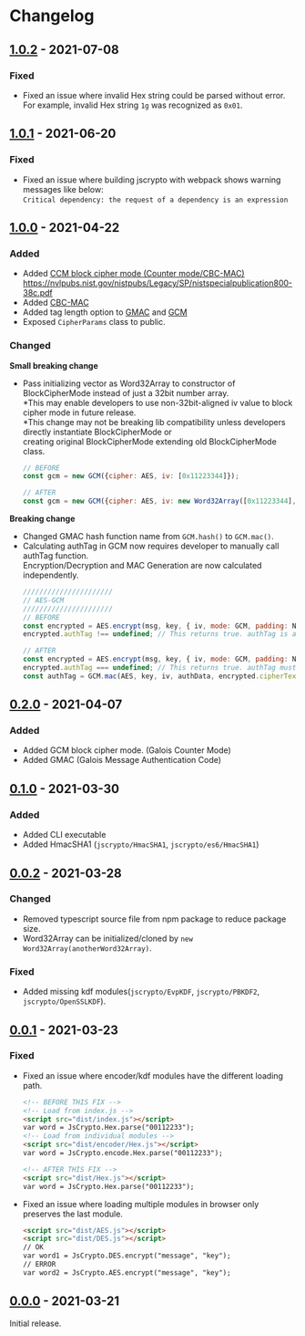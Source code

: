 # Changelog

## [1.0.2] - 2021-07-08
### Fixed
- Fixed an issue where invalid Hex string could be parsed without error.  
  For example, invalid Hex string `1g` was recognized as `0x01`.

## [1.0.1] - 2021-06-20
### Fixed
- Fixed an issue where building jscrypto with webpack shows warning messages like below:  
  `Critical dependency: the request of a dependency is an expression`

## [1.0.0] - 2021-04-22
### Added
- Added [CCM block cipher mode (Counter mode/CBC-MAC)](https://github.com/Hinaser/jscrypto/blob/master/API.md#ccm)  
  https://nvlpubs.nist.gov/nistpubs/Legacy/SP/nistspecialpublication800-38c.pdf
- Added [CBC-MAC](https://github.com/Hinaser/jscrypto/blob/master/API.md#cbc-mac)
- Added tag length option to [GMAC](https://github.com/Hinaser/jscrypto/blob/master/API.md#gmac) and [GCM](https://github.com/Hinaser/jscrypto/blob/master/API.md#gcm)
- Exposed `CipherParams` class to public.

### Changed
**Small breaking change**
- Pass initializing vector as Word32Array to constructor of BlockCipherMode instead of just a 32bit number array.  
  \*This may enable developers to use non-32bit-aligned iv value to block cipher mode in future release.  
  \*This change may not be breaking lib compatibility unless developers directly instantiate BlockCipherMode or  
    creating original BlockCipherMode extending old BlockCipherMode class.
  ```js
  // BEFORE
  const gcm = new GCM({cipher: AES, iv: [0x11223344]});
  
  // AFTER
  const gcm = new GCM({cipher: AES, iv: new Word32Array([0x11223344], 4)});
  ```

**Breaking change**
- Changed GMAC hash function name from `GCM.hash()` to `GCM.mac()`.
- Calculating authTag in GCM now requires developer to manually call authTag function.  
  Encryption/Decryption and MAC Generation are now calculated independently.
  ```js
  //////////////////////
  // AES-GCM
  //////////////////////
  // BEFORE
  const encrypted = AES.encrypt(msg, key, { iv, mode: GCM, padding: NoPadding, authData });
  encrypted.authTag !== undefined; // This returns true. authTag is automatically calculated on encryption.

  // AFTER
  const encrypted = AES.encrypt(msg, key, { iv, mode: GCM, padding: NoPadding, authData });
  encrypted.authTag === undefined; // This returns true. authTag must be manually calculated as below.
  const authTag = GCM.mac(AES, key, iv, authData, encrypted.cipherText);
  ```

## [0.2.0] - 2021-04-07
### Added
- Added GCM block cipher mode. (Galois Counter Mode)
- Added GMAC (Galois Message Authentication Code)

## [0.1.0] - 2021-03-30
### Added
- Added CLI executable  
- Added HmacSHA1 (`jscrypto/HmacSHA1`, `jscrypto/es6/HmacSHA1`)

## [0.0.2] - 2021-03-28
### Changed
- Removed typescript source file from npm package to reduce package size.
- Word32Array can be initialized/cloned by `new Word32Array(anotherWord32Array)`.

### Fixed
- Added missing kdf modules(`jscrypto/EvpKDF`, `jscrypto/PBKDF2`, `jscrypto/OpenSSLKDF`).

## [0.0.1] - 2021-03-23
### Fixed
- Fixed an issue where encoder/kdf modules have the different loading path.  
  ```html
  <!-- BEFORE THIS FIX -->
  <!-- Load from index.js -->
  <script src="dist/index.js"></script>
  var word = JsCrypto.Hex.parse("00112233");
  <!-- Load from individual modules -->
  <script src="dist/encoder/Hex.js"></script>
  var word = JsCrypto.encode.Hex.parse("00112233");
  
  <!-- AFTER THIS FIX -->
  <script src="dist/Hex.js"></script>
  var word = JsCrypto.Hex.parse("00112233");
  ```
- Fixed an issue where loading multiple modules in browser only preserves the last module.
   ```html
  <script src="dist/AES.js"></script>
  <script src="dist/DES.js"></script>
  // OK
  var word1 = JsCrypto.DES.encrypt("message", "key");
  // ERROR
  var word2 = JsCrypto.AES.encrypt("message", "key");
   ```

## [0.0.0] - 2021-03-21
Initial release.

<!-- [Unreleased]: https://github.com/Hinaser/jscrypto/compare/v0.1.0...v0.2.0 -->
[1.0.2]: https://github.com/Hinaser/jscrypto/compare/v1.0.1...v1.0.2
[1.0.1]: https://github.com/Hinaser/jscrypto/compare/v1.0.0...v1.0.1
[1.0.0]: https://github.com/Hinaser/jscrypto/compare/v0.2.0...v1.0.0
[0.2.0]: https://github.com/Hinaser/jscrypto/compare/v0.1.0...v0.2.0
[0.1.0]: https://github.com/Hinaser/jscrypto/compare/v0.0.2...v0.1.0
[0.0.2]: https://github.com/Hinaser/jscrypto/compare/v0.0.1...v0.0.2
[0.0.1]: https://github.com/Hinaser/jscrypto/compare/v0.0.0...v0.0.1
[0.0.0]: https://github.com/Hinaser/jscrypto/compare/tag/v0.0.0